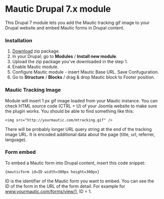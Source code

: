 Mautic Drupal 7.x module
========================

This Drupal 7 module lets you add the Mautic tracking gif image to your Drupal website and embed Mautic forms in Drupal content.

### Installation

1. [Download](https://github.com/mautic/mautic-drupal/archive/7.x.zip) zip package.
2. In your Drupal; go to **Modules** / **Install new module**.
3. Upload the zip package you've downloaded in the step 1.
4. Enable Mautic module.
5. Configure Mautic module - insert Mautic Base URL. Save Confuguration.
6. Go to **Structure** / **Blocks** / drag & drop Mautic block to Footer position.

### Mautic Tracking Image

Module will insert 1 px gif image loaded from your Mautic instance. You can check HTML source code (CTRL + U) of your Joomla website to make sure the plugin works. You should be able to find something like this:

`<img src="http://yourmautic.com/mtracking.gif" />`

There will be probably longer URL query string at the end of the tracking image URL. It is encoded additional data about the page (title, url, referrer, language).

### Form embed

To embed a Mautic form into Drupal content, insert this code snippet:

`{mauticform id=ID width=300px height=300px}`

ID is the identifier of the Mautic form you want to embed. You can see the ID of the form in the URL of the form detail. For example for www.yourmautic.com/forms/view/1, ID = 1.
